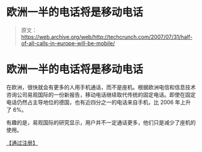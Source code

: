 # 欧洲一半的电话将是移动电话

> 原文：<https://web.archive.org/web/http://techcrunch.com/2007/07/31/half-of-all-calls-in-europe-will-be-mobile/>

# 欧洲一半的电话将是移动电话

在欧洲，很快就会有更多的人用手机通话，而不是座机。根据欧洲电信和信息技术咨询公司易观国际的一份新报告，移动电话继续取代传统的固定电话。即使在固定电话仍然占主导地位的德国，也有近四分之一的电话来自手机，比 2006 年上升了 6%。

有趣的是，易观国际的研究显示，用户并不一定通话更多，他们只是减少了座机的使用。

[【通过注册】](https://web.archive.org/web/20130628193339/http://www.theregister.co.uk/2007/07/31/calls_move_to_mobile/)